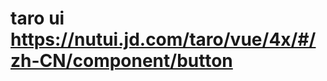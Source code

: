 <!--
 * @Descripttion: 
 * @version: 
 * @Author: houqiangxie
 * @Date: 2023-10-12 16:36:08
 * @LastEditors: houqiangxie
 * @LastEditTime: 2023-10-18 16:48:14
-->
# taro ui https://nutui.jd.com/taro/vue/4x/#/zh-CN/component/button